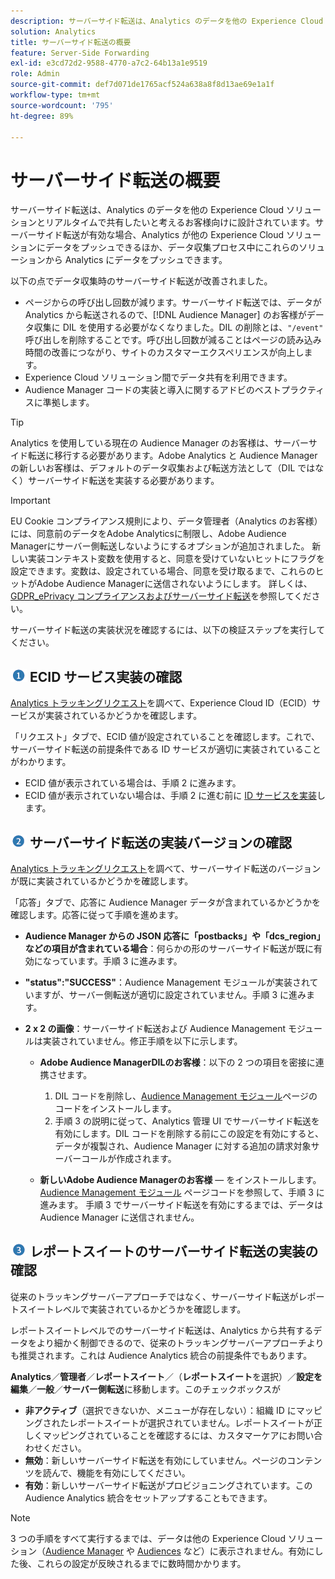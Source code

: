 ```yaml
---
description: サーバーサイド転送は、Analytics のデータを他の Experience Cloud ソリューションとリアルタイムで共有したいと考えるお客様向けに設計されています。サーバーサイド転送が有効な場合、Analytics が他の Experience Cloud ソリューションにデータをプッシュできるほか、データ収集プロセス中にこれらのソリューションから Analytics にデータをプッシュできます。
solution: Analytics
title: サーバーサイド転送の概要
feature: Server-Side Forwarding
exl-id: e3cd72d2-9588-4770-a7c2-64b13a1e9519
role: Admin
source-git-commit: def7d071de1765acf524a638a8f8d13ae69e1a1f
workflow-type: tm+mt
source-wordcount: '795'
ht-degree: 89%

---
```


# サーバーサイド転送の概要

サーバーサイド転送は、Analytics のデータを他の Experience Cloud ソリューションとリアルタイムで共有したいと考えるお客様向けに設計されています。サーバーサイド転送が有効な場合、Analytics が他の Experience Cloud ソリューションにデータをプッシュできるほか、データ収集プロセス中にこれらのソリューションから Analytics にデータをプッシュできます。

以下の点でデータ収集時のサーバーサイド転送が改善されました。

* ページからの呼び出し回数が減ります。サーバーサイド転送では、データが Analytics から転送されるので、[!DNL Audience Manager] のお客様がデータ収集に DIL を使用する必要がなくなりました。DIL の削除とは、`"/event"` 呼び出しを削除することです。呼び出し回数が減ることはページの読み込み時間の改善につながり、サイトのカスタマーエクスペリエンスが向上します。
* Experience Cloud ソリューション間でデータ共有を利用できます。
* Audience Manager コードの実装と導入に関するアドビのベストプラクティスに準拠します。

>[!TIP]
>
>Analytics を使用している現在の Audience Manager のお客様は、サーバーサイド転送に移行する必要があります。Adobe Analytics と Audience Manager の新しいお客様は、デフォルトのデータ収集および転送方法として（DIL ではなく）サーバーサイド転送を実装する必要があります。

>[!IMPORTANT]
>EU Cookie コンプライアンス規則により、データ管理者（Analytics のお客様）には、同意前のデータをAdobe Analyticsに制限し、Adobe Audience Managerにサーバー側転送しないようにするオプションが追加されました。 新しい実装コンテキスト変数を使用すると、同意を受けていないヒットにフラグを設定できます。変数は、設定されている場合、同意を受け取るまで、これらのヒットがAdobe Audience Managerに送信されないようにします。 詳しくは、[GDPR_ePrivacy コンプライアンスおよびサーバーサイド転送](/help/admin/admin/c-manage-report-suites/c-edit-report-suites/general/c-server-side-forwarding/ssf-gdpr.md)を参照してください。

サーバーサイド転送の実装状況を確認するには、以下の検証ステップを実行してください。

## ![step1_icon.png image](/help/admin/admin/c-manage-report-suites/c-edit-report-suites/general/c-server-side-forwarding/assets/step1_icon.png) ECID サービス実装の確認

[Analytics トラッキングリクエスト](https://experienceleague.adobe.com/docs/id-service/using/implementation/test-verify.html?lang=ja)を調べて、Experience Cloud ID（ECID）サービスが実装されているかどうかを確認します。

「リクエスト」タブで、ECID 値が設定されていることを確認します。これで、サーバーサイド転送の前提条件である ID サービスが適切に実装されていることがわかります。

* ECID 値が表示されている場合は、手順 2 に進みます。
* ECID 値が表示されていない場合は、手順 2 に進む前に [ID サービスを実装](https://experienceleague.adobe.com/docs/id-service/using/implementation/implementation-guides.html?lang=ja)します。

## ![step2_icon.png image](/help/admin/admin/c-manage-report-suites/c-edit-report-suites/general/c-server-side-forwarding/assets/step2_icon.png) サーバーサイド転送の実装バージョンの確認

[Analytics トラッキングリクエスト](/help/admin/admin/c-manage-report-suites/c-edit-report-suites/general/c-server-side-forwarding/ssf-verify.md)を調べて、サーバーサイド転送のバージョンが既に実装されているかどうかを確認します。

「応答」タブで、応答に Audience Manager データが含まれているかどうかを確認します。応答に従って手順を進めます。

* **Audience Manager からの JSON 応答に「postbacks」や「dcs_region」などの項目が含まれている場合**：何らかの形のサーバーサイド転送が既に有効になっています。手順 3 に進みます。
* **&quot;status&quot;:&quot;SUCCESS&quot;**：Audience Management モジュールが実装されていますが、サーバー側転送が適切に設定されていません。手順 3 に進みます。
* **2 x 2 の画像**：サーバーサイド転送および Audience Management モジュールは実装されていません。修正手順を以下に示します。

   * **Adobe Audience ManagerDILのお客様**：以下の 2 つの項目を密接に連携させます。

      1. DIL コードを削除し、[Audience Management モジュール](https://experienceleague.adobe.com/docs/audience-manager/user-guide/implementation-integration-guides/integration-other-solutions/audience-management-module.html?lang=ja)ページのコードをインストールします。
      1. 手順 3 の説明に従って、Analytics 管理 UI でサーバーサイド転送を有効にします。DIL コードを削除する前にこの設定を有効にすると、データが複製され、Audience Manager に対する追加の請求対象サーバーコールが作成されます。

   * **新しいAdobe Audience Managerのお客様**  — をインストールします。 [Audience Management モジュール](https://experienceleague.adobe.com/docs/audience-manager/user-guide/implementation-integration-guides/integration-other-solutions/audience-management-module.html?lang=ja) ページコードを参照して、手順 3 に進みます。 手順 3 でサーバーサイド転送を有効にするまでは、データは Audience Manager に送信されません。

## ![step3_icon.png image](/help/admin/admin/c-manage-report-suites/c-edit-report-suites/general/c-server-side-forwarding/assets/step3_icon.png) レポートスイートのサーバーサイド転送の実装の確認

従来のトラッキングサーバーアプローチではなく、サーバーサイド転送がレポートスイートレベルで実装されているかどうかを確認します。

レポートスイートレベルでのサーバーサイド転送は、Analytics から共有するデータをより細かく制御できるので、従来のトラッキングサーバーアプローチよりも推奨されます。これは Audience Analytics 統合の前提条件でもあります。

**Analytics**／**管理者**／**レポートスイート**／（**レポートスイート**&#x200B;を選択）／**設定を編集**／**一般**／**サーバー側転送**&#x200B;に移動します。このチェックボックスが

* **非アクティブ**（選択できないか、メニューが存在しない）：組織 ID にマッピングされたレポートスイートが選択されていません。レポートスイートが正しくマッピングされていることを確認するには、カスタマーケアにお問い合わせください。
* **無効**：新しいサーバーサイド転送を有効にしていません。ページのコンテンツを読んで、機能を有効にしてください。
* **有効**：新しいサーバーサイド転送がプロビジョニングされています。この Audience Analytics 統合をセットアップすることもできます。

>[!NOTE]
>
>3 つの手順をすべて実行するまでは、データは他の Experience Cloud ソリューション（[Audience Manager](https://experienceleague.adobe.com/docs/audience-manager/user-guide/aam-home.html?lang=ja) や [Audiences](https://experienceleague.adobe.com/docs/core-services/interface/audiences/audience-library.html?lang=ja) など）に表示されません。有効にした後、これらの設定が反映されるまでに数時間かかります。
